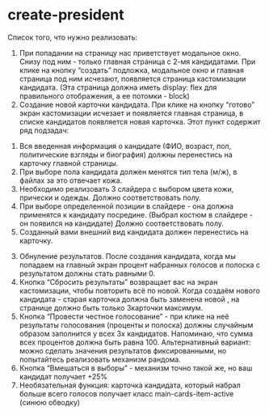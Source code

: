 # create-president

Список того,
что нужно реализовать:
1. При попадании на страницу нас приветствует модальное окно. Снизу под
ним - только главная страница с 2-мя кандидатами. При клике на кнопку
“создать” ​подложка, модальное окно и главная страница под ним
исчезают, появляется страница кастомизации кандидата. (Эта страница
должна иметь display: flex для правильного отображения, а ее потомки -
block)
2. Создание новой карточки кандидата​. При клике на кнопку “готово”
экран кастомизации исчезает и появляется главная страница, в списке
кандидатов появляется новая карточка.
Этот пункт содержит ряд подзадач:
1) Вся введенная информация о кандидате (ФИО, возраст, пол,
политические взгляды и биография) должны перенестись на
карточку главной страницы.
2) При выборе пола кандидата должен менятся тип тела (м/ж), в
файлах за это отвечает кожа.
3) Необходимо реализовать 3 слайдера с выбором цвета кожи,
прически и одежды. Должно соответствовать полу.
4) При выборе определенной позиции в слайдере - она должна
применятся к кандидату посредине. (Выбрал костюм в слайдере -
он появился на кандидате) Должно соответствовать полу.
5) Созданный вами внешний вид кандидата должен перенестись на
карточку.
3. Обнуление результатов. После создания кандидата, когда мы попадаем
на главный экран процент набранных голосов и полоска с результатом
должны стать равными 0​.
4. Кнопка “Сбросить результаты” ​возвращает вас на экран кастомизации,
чтобы повторить всё по новой. Когда создаём нового кандидата - старая
карточка должна быть заменена новой , ​на странице должно быть
только 3​ карточки максимум.
5. Кнопка “Провести честное голосование” ​- при клике на неё результаты
голосования (проценты и полоска) должны случайным​ образом
заполнится у всех 3х кандидатов. Напоминаю, что сумма всех процентов
должна быть равна 100. Альтернативный вариант:​ можно сделать
значения результатов фиксированными, но попытайтесь реализовать
механизм рандома.
6. Кнопка “Вмешаться в выборы” - механизм точно такой же, но ваш
кандидат получает +25%
7. Необязательная функция​: карточка кандидата, который набрал больше
всего голосов получает класс main-cards-item-active (синюю обводку)

